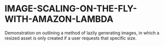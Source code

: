 # IMAGE-SCALING-ON-THE-FLY-WITH-AMAZON-LAMBDA
Demonstration on outlining a method of lazily generating images, in which a resized asset is only created if a user requests that specific size.
